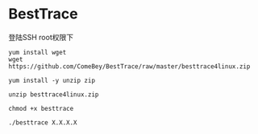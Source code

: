 # BestTrace
登陆SSH root权限下
```
yum install wget
wget https://github.com/ComeBey/BestTrace/raw/master/besttrace4linux.zip

yum install -y unzip zip

unzip besttrace4linux.zip

chmod +x besttrace

./besttrace X.X.X.X
```
